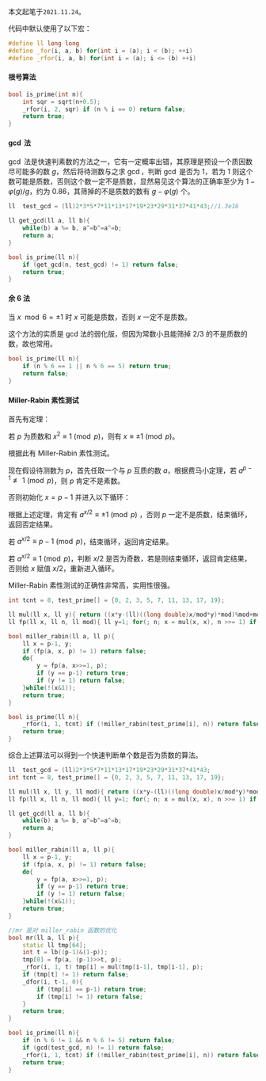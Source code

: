 本文起笔于```2021.11.24```。

代码中默认使用了以下宏：
```cpp
#define ll long long
#define _for(i, a, b) for(int i = (a); i < (b); ++i)
#define _rfor(i, a, b) for(int i = (a); i <= (b) ++i)
```

#### 根号算法

```cpp
bool is_prime(int n){
    int sqr = sqrt(n+0.5);
    _rfor(i, 2, sqr) if (n % i == 0) return false;
    return true;
}
```

#### $\gcd$ 法

$\gcd$ 法是快速判素数的方法之一，它有一定概率出错，其原理是预设一个质因数尽可能多的数 $g$，然后将待测数与之求 $\gcd$，判断 $\gcd$ 是否为 $1$，若为 $1$ 则这个数可能是质数，否则这个数一定不是质数，显然易见这个算法的正确率至少为 $1-\varphi(g)/g$，约为 $0.86$，其筛掉的不是质数的数有 $g-\varphi(g)$ 个。

```cpp
ll  test_gcd = (ll)2*3*5*7*11*13*17*19*23*29*31*37*41*43;//1.3e16

ll get_gcd(ll a, ll b){
	while(b) a %= b, a^=b^=a^=b;
    return a;
}

bool is_prime(ll n){
    if (get_gcd(n, test_gcd) != 1) return false;
    return true;
}
```

#### 余 $6$ 法

当 $x \mod 6=\pm 1$ 时 $x$ 可能是质数，否则 $x$ 一定不是质数。

这个方法的实质是 $\text{gcd}$ 法的弱化版，但因为常数小且能筛掉 $2/3$ 的不是质数的数，故也常用。

```cpp
bool is_prime(ll n){
    if (n % 6 == 1 || n % 6 == 5) return true;
    return false;
}
```

#### $\text{Miller-Rabin}$ 素性测试

首先有定理：

若 $p$ 为质数和 $x^2\equiv 1\pmod p$，则有 $x\equiv\pm1\pmod p$。

根据此有 $\text{Miller-Rabin}$ 素性测试。

现在假设待测数为 $p$，首先任取一个与 $p$ 互质的数 $a$，根据费马小定理，若 $a^{p-1} \not\equiv 1\pmod p$，则 $p$ 肯定不是素数。

否则初始化 $x=p-1$ 并进入以下循环：

根据上述定理，肯定有 $a^{x/2}\equiv\pm1\pmod p$ ，否则 $p$ 一定不是质数，结束循环，返回否定结果。

若 $a^{x/2}\equiv p-1\pmod p$，结束循环，返回肯定结果。

若 $a^{x/2}\equiv 1\pmod p$，判断 $x/2$ 是否为奇数，若是则结束循环，返回肯定结果，否则给 $x$ 赋值 $x/2$，重新进入循环。

 $\text{Miller-Rabin}$ 素性测试的正确性非常高，实用性很强。

```cpp
int tcnt = 8, test_prime[] = {0, 2, 3, 5, 7, 11, 13, 17, 19};

ll mul(ll x, ll y){ return ((x*y-(ll)((long double)x/mod*y)*mod)%mod+mod)%mod; }
ll fp(ll x, ll n, ll mod){ ll y=1; for(; n; x = mul(x, x), n >>= 1) if (n&1) y = mul(x, y); return y; }

bool miller_rabin(ll a, ll p){
    ll x = p-1, y;
    if (fp(a, x, p) != 1) return false;
    do{
        y = fp(a, x>>=1, p);
        if (y == p-1) return true;
        if (y != 1) return false;
    }while(!(x&1));
    return true;
}

bool is_prime(ll n){
    _rfor(i, 1, tcnt) if (!miller_rabin(test_prime[i], n)) return false;
    return true;
}
```



综合上述算法可以得到一个快速判断单个数是否为质数的算法。

```cpp
ll  test_gcd = (ll)2*3*5*7*11*13*17*19*23*29*31*37*41*43;
int tcnt = 8, test_prime[] = {0, 2, 3, 5, 7, 11, 13, 17, 19};

ll mul(ll x, ll y, ll mod){ return ((x*y-(ll)((long double)x/mod*y)*mod)%mod+mod)%mod; }
ll fp(ll x, ll n, ll mod){ ll y=1; for(; n; x = mul(x, x), n >>= 1) if (n&1) y = mul(x, y); return y; }

ll get_gcd(ll a, ll b){
	while(b) a %= b, a^=b^=a^=b;
    return a;
}

bool miller_rabin(ll a, ll p){
    ll x = p-1, y;
    if (fp(a, x, p) != 1) return false;
    do{
        y = fp(a, x>>=1, p);
        if (y == p-1) return true;
        if (y != 1) return false;
    }while(!(x&1));
    return true;
}

//mr 是对 miller_rabin 函数的优化
bool mr(ll a, ll p){
	static ll tmp[64];
	int t = lb((p-1)&(1-p));
	tmp[0] = fp(a, (p-1)>>t, p);
	_rfor(i, 1, t) tmp[i] = mul(tmp[i-1], tmp[i-1], p);
	if (tmp[t] != 1) return false;
	_dfor(i, t-1, 0){
		if (tmp[i] == p-1) return true;
		if (tmp[i] != 1) return false;
	}
	return true;
}

bool is_prime(ll n){
    if (n % 6 != 1 && n % 6 != 5) return false;
    if (gcd(test_gcd, n) != 1) return false;
    _rfor(i, 1, tcnt) if (!miller_rabin(test_prime[i], n)) return false;
    return true;
}
```
